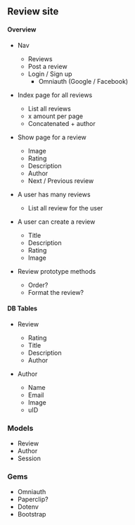 ## Review site

#### Overview
- Nav
  - Reviews
  - Post a review
  - Login / Sign up
    - Omniauth (Google / Facebook)
  
- Index page for all reviews
  - List all reviews
  - x amount per page
  - Concatenated + author
  
- Show page for a review
  - Image
  - Rating
  - Description
  - Author
  - Next / Previous review

- A user has many reviews
  - List all review for the user
  
- A user can create a review
  - Title
  - Description
  - Rating
  - Image

- Review prototype methods
  - Order?
  - Format the review?
  
#### DB Tables
- Review
  - Rating
  - Title
  - Description
  - Author
  
- Author
  - Name
  - Email
  - Image
  - uID
  
### Models
- Review
- Author
- Session

### Gems
- Omniauth
- Paperclip?
- Dotenv
- Bootstrap